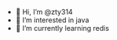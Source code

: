 - 👋 Hi, I’m @zty314
- 👀 I’m interested in java 
- 🌱 I’m currently learning redis

<!---
zty314/zty314 is a ✨ special ✨ repository because its `README.md` (this file) appears on your GitHub profile.
You can click the Preview link to take a look at your changes.
--->
